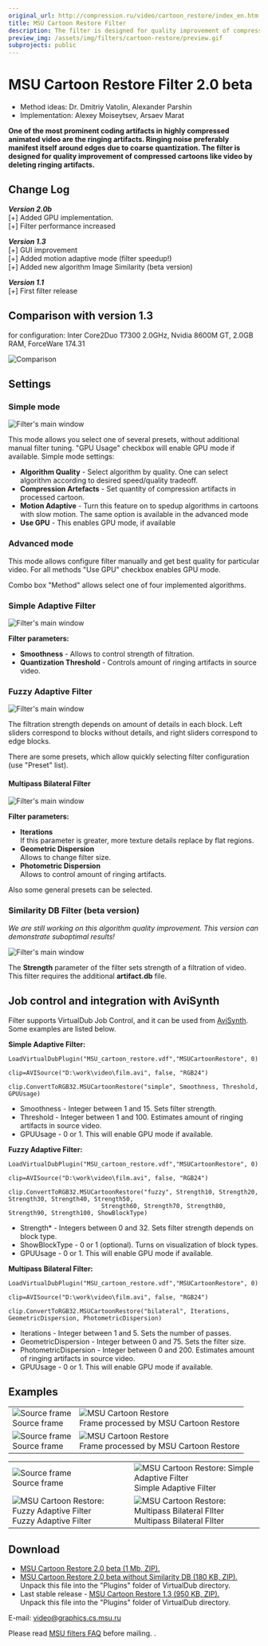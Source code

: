 ```yaml
---
original_url: http://compression.ru/video/cartoon_restore/index_en.htm
title: MSU Cartoon Restore Filter
description: The filter is designed for quality improvement of compressed cartoons like video by deleting ringing artifacts
preview_img: /assets/img/filters/cartoon-restore/preview.gif
subprojects: public
---
```


# MSU Cartoon Restore Filter 2.0 beta

* Method ideas: Dr. Dmitriy Vatolin,  Alexander Parshin  
* Implementation: Alexey Moiseytsev, Arsaev Marat

**One of the most prominent coding artifacts in highly compressed
animated video are the ringing artifacts. Ringing noise preferably
manifest itself around edges due to coarse quantization. The filter is
designed for quality improvement of compressed cartoons like video by
deleting ringing artifacts.**

## Change Log

***Version 2.0b***  
\[+\] Added GPU implementation.  
\[+\] Filter performance increased  

***Version 1.3***  
\[+\] GUI improvement  
\[+\] Added motion adaptive mode (filter speedup!)  
\[+\] Added new algorithm Image Similarity (beta version)

***Version 1.1***  
\[+\] First filter release

## Comparison with version 1.3

for configuration: Inter Core2Duo T7300 2.0GHz, Nvidia 8600M GT, 2.0GB
RAM, ForceWare 174.31

<div class="center">
    <div><img src="/assets/img/filters/cartoon-restore/comparison.gif" alt="Comparison"></div>
</div>

## Settings

### Simple mode

<div class="center">
    <div><img src="/assets/img/filters/cartoon-restore/filterOptionsSimple.gif" alt="Filter's main window"></div>
</div>

This mode allows you select one of several presets, without additional
manual filter tuning. "GPU Usage" checkbox will enable GPU mode if
available. Simple mode settings:

- **Algorithm Quality** - Select algorithm by quality. One can select
  algorithm according to desired speed/quality tradeoff.
- **Compression Artefacts** - Set quantity of compression artifacts in
  processed cartoon.
- **Motion Adaptive** - Turn this feature on to spedup algorithms in
  cartoons with slow motion. The same option is available in the
  advanced mode
- **Use GPU** - This enables GPU mode, if available

### Advanced mode

This mode allows configure filter manually and get best quality for
particular video. For all methods "Use GPU" checkbox enables GPU mode.

Combo box "Method" allows select one of four implemented algorithms.

### Simple Adaptive Filter

<div class="center">
    <div><img src="/assets/img/filters/cartoon-restore/filterOptionsSAF.gif" alt="Filter's main window"></div>
</div>

**Filter parameters:**

- **Smoothness** - Allows to control strength of filtration.
- **Quantization Threshold** - Controls amount of ringing artifacts in
  source video.

### Fuzzy Adaptive Filter

<div class="center">
    <div><img src="/assets/img/filters/cartoon-restore/filterOptionsFuzzy.gif" alt="Filter's main window"></div>
</div>

The filtration strength depends on amount of details in each block. Left
sliders correspond to blocks without details, and right sliders
correspond to edge blocks.

There are some presets, which allow quickly selecting filter
configuration (use "Preset" list).

#### Multipass Bilateral Filter

<div class="center">
    <div><img src="/assets/img/filters/cartoon-restore/filterOptionsBilateral.gif" alt="Filter's main window"></div>
</div>

**Filter parameters:**

- **Iterations**  
  If this parameter is greater, more texture details replace by flat
  regions.
- **Geometric Dispersion**  
  Allows to change filter size.
- **Photometric Dispersion**  
  Allows to control amount of ringing artifacts.

Also some general presets can be selected.

### Similarity DB Filter (beta version)

*We are still working on this algorithm quality improvement. This
version can demonstrate suboptimal results!*

<div class="center">
    <div><img src="/assets/img/filters/cartoon-restore/filterOptionsSimilarity.gif" alt="Filter's main window"></div>
</div>

The **Strength** parameter of the filter sets strength of a filtration
of video.  
This filter requires the additional **artifact.db** file.

## Job control and integration with AviSynth

Filter supports VirtualDub Job Control, and it can be used from
[AviSynth](http://avisynth.org/). Some examples are listed below.

**Simple Adaptive Filter:**

```
LoadVirtualDubPlugin("MSU_cartoon_restore.vdf","MSUCartoonRestore", 0) 

clip=AVISource("D:\work\video\film.avi", false, "RGB24")

clip.ConvertToRGB32.MSUCartoonRestore("simple", Smoothness, Threshold, GPUUsage)
```

- Smoothness - Integer between 1 and 15. Sets filter strength.
- Threshold - Integer between 1 and 100. Estimates amount of ringing
  artifacts in source video.
- GPUUsage - 0 or 1. This will enable GPU mode if available.

**Fuzzy Adaptive Filter:**

```
LoadVirtualDubPlugin("MSU_cartoon_restore.vdf","MSUCartoonRestore", 0) 

clip=AVISource("D:\work\video\film.avi", false, "RGB24")

clip.ConvertToRGB32.MSUCartoonRestore("fuzzy", Strength10, Strength20, Strength30, Strength40, Strength50,  
                          Strength60, Strength70, Strength80, Strength90, Strength100, ShowBlockType)
```

- Strength\* - Integers between 0 and 32. Sets filter strength depends
  on block type.
- ShowBlockType - 0 or 1 (optional). Turns on visualization of block
  types.
- GPUUsage - 0 or 1. This will enable GPU mode if available.

**Multipass Bilateral Filter:**

```
LoadVirtualDubPlugin("MSU_cartoon_restore.vdf","MSUCartoonRestore", 0) 

clip=AVISource("D:\work\video\film.avi", false, "RGB24")

clip.ConvertToRGB32.MSUCartoonRestore("bilateral", Iterations, GeometricDispersion, PhotometricDispersion)
```        

- Iterations - Integer between 1 and 5. Sets the number of passes.
- GeometricDispersion - Integer between 0 and 75. Sets the filter
  size.
- PhotometricDispersion - Integer between 0 and 200. Estimates amount
  of ringing artifacts in source video.
- GPUUsage - 0 or 1. This will enable GPU mode if available.

## Examples

<table>
<tbody>
<tr class="odd">
<td><img src="/assets/img/filters/cartoon-restore/bukashki2_enlaged_before.jpg" alt="Source frame" /><br />
Source frame</td>
<td><img src="/assets/img/filters/cartoon-restore/bukashki2_enlaged_after.jpg" alt="MSU Cartoon Restore" /><br />
Frame processed by MSU Cartoon Restore</td>
</tr>
<tr class="even">
<td><img src="/assets/img/filters/cartoon-restore/bukashki2_enlaged2_before.jpg" alt="Source frame" /><br />
Source frame</td>
<td><img src="/assets/img/filters/cartoon-restore/bukashki2_enlaged2_after.jpg" alt="MSU Cartoon Restore" /><br />
Frame processed by MSU Cartoon Restore</td>
</tr>
</tbody>
</table>

<table>
<tbody>
<tr class="odd">
<td><img src="/assets/img/filters/cartoon-restore/planetes_src.jpg" alt="Source frame" /><br />
Source frame</td>
<td><img src="/assets/img/filters/cartoon-restore/planetes_fil_saf.jpg" alt="MSU Cartoon Restore: Simple Adaptive Filter" /><br />
Simple Adaptive Filter</td>
</tr>
<tr class="even">
<td><img src="/assets/img/filters/cartoon-restore/planetes_fil_fuzzy.jpg" alt="MSU Cartoon Restore: Fuzzy Adaptive Filter" /><br />
Fuzzy Adaptive Filter</td>
<td><img src="/assets/img/filters/cartoon-restore/planetes_fil_bilateral.jpg" alt="MSU Cartoon Restore: Multipass Bilateral FIlter" /><br />
Multipass Bilateral FIlter</td>
</tr>
</tbody>
</table>

## Download

- [MSU Cartoon Restore 2.0 beta (1 Mb,
  ZIP).](http://compression.ru/video/cartoon_restore/src/msu_cartoon_restore.zip)  
- [MSU Cartoon Restore 2.0 beta without Similarity DB (180 KB,
  ZIP).](http://compression.ru/video/cartoon_restore/src/msu_cartoon_restore_wodb.zip)  
  Unpack this file into the "Plugins" folder of VirtualDub directory.
- Last stable release - [MSU Cartoon Restore 1.3 (950 KB,
  ZIP).](http://compression.ru/video/cartoon_restore/src/msu_cartoon_restore_old.zip)  
  Unpack this file into the "Plugins" folder of VirtualDub directory.

E-mail: <video@graphics.cs.msu.ru>

Please read [MSU filters FAQ](/video_filters/video-filters-faq-en.html) before mailing.
.
